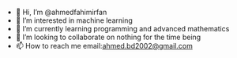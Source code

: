 - 👋 Hi, I’m @ahmedfahimirfan
- 👀 I’m interested in machine learning
- 🌱 I’m currently learning programming and advanced mathematics
- 💞️ I’m looking to collaborate on nothing for the time being
- 📫 How to reach me email:ahmed.bd2002@gmail.com

<!---
ahmedfahimirfan/ahmedfahimirfan is a ✨ special ✨ repository because its `README.md` (this file) appears on your GitHub profile.
You can click the Preview link to take a look at your changes.
--->
